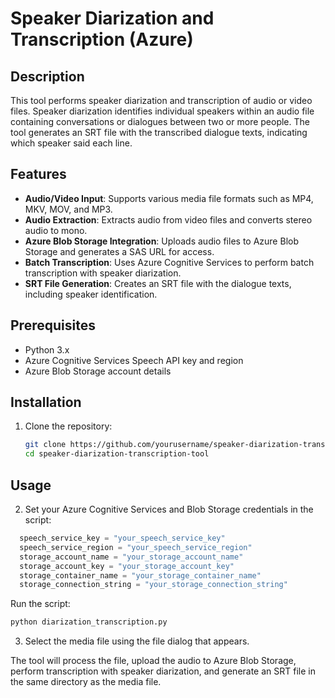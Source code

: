 # Speaker Diarization and Transcription (Azure)

## Description

This tool performs speaker diarization and transcription of audio or video files. Speaker diarization identifies individual speakers within an audio file containing conversations or dialogues between two or more people. The tool generates an SRT file with the transcribed dialogue texts, indicating which speaker said each line.

## Features

- **Audio/Video Input**: Supports various media file formats such as MP4, MKV, MOV, and MP3.
- **Audio Extraction**: Extracts audio from video files and converts stereo audio to mono.
- **Azure Blob Storage Integration**: Uploads audio files to Azure Blob Storage and generates a SAS URL for access.
- **Batch Transcription**: Uses Azure Cognitive Services to perform batch transcription with speaker diarization.
- **SRT File Generation**: Creates an SRT file with the dialogue texts, including speaker identification.

## Prerequisites

- Python 3.x
- Azure Cognitive Services Speech API key and region
- Azure Blob Storage account details

## Installation

1. Clone the repository:
   ```bash
   git clone https://github.com/yourusername/speaker-diarization-transcription-tool.git
   cd speaker-diarization-transcription-tool
   
## Usage

2. Set your Azure Cognitive Services and Blob Storage credentials in the script:

  ```python
    speech_service_key = "your_speech_service_key"
    speech_service_region = "your_speech_service_region"
    storage_account_name = "your_storage_account_name"
    storage_account_key = "your_storage_account_key"
    storage_container_name = "your_storage_container_name"
    storage_connection_string = "your_storage_connection_string"
  ```

Run the script:
  ```bash
  python diarization_transcription.py
  ```

3. Select the media file using the file dialog that appears.

The tool will process the file, upload the audio to Azure Blob Storage, perform transcription with speaker diarization, and generate an SRT file in the same directory as the media file.
